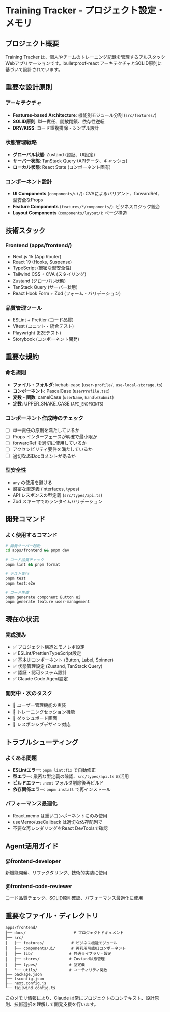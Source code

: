 # Training Tracker - プロジェクト設定・メモリ

## プロジェクト概要

Training Tracker は、個人やチームのトレーニング記録を管理するフルスタックWebアプリケーションです。bulletproof-react アーキテクチャとSOLID原則に基づいて設計されています。

## 重要な設計原則

### アーキテクチャ
- **Features-based Architecture**: 機能別モジュール分割 (`src/features/`)
- **SOLID原則**: 単一責任、開放閉鎖、依存性逆転
- **DRY/KISS**: コード重複排除・シンプル設計

### 状態管理戦略
- **グローバル状態**: Zustand (認証、UI設定)
- **サーバー状態**: TanStack Query (APIデータ、キャッシュ)
- **ローカル状態**: React State (コンポーネント固有)

### コンポーネント設計
- **UI Components** (`components/ui/`): CVAによるバリアント、forwardRef、型安全なProps
- **Feature Components** (`features/*/components/`): ビジネスロジック統合
- **Layout Components** (`components/layout/`): ページ構造

## 技術スタック

### Frontend (apps/frontend/)
- Next.js 15 (App Router)
- React 19 (Hooks, Suspense)
- TypeScript (厳密な型安全性)
- Tailwind CSS + CVA (スタイリング)
- Zustand (グローバル状態)
- TanStack Query (サーバー状態)
- React Hook Form + Zod (フォーム・バリデーション)

### 品質管理ツール
- ESLint + Prettier (コード品質)
- Vitest (ユニット・統合テスト)
- Playwright (E2Eテスト)
- Storybook (コンポーネント開発)

## 重要な規約

### 命名規則
- **ファイル・フォルダ**: kebab-case (`user-profile/`, `use-local-storage.ts`)
- **コンポーネント**: PascalCase (`UserProfile.tsx`)
- **変数・関数**: camelCase (`userName`, `handleSubmit`)
- **定数**: UPPER_SNAKE_CASE (`API_ENDPOINTS`)

### コンポーネント作成時のチェック
- [ ] 単一責任の原則を満たしているか
- [ ] Props インターフェースが明確で最小限か
- [ ] forwardRef を適切に使用しているか
- [ ] アクセシビリティ要件を満たしているか
- [ ] 適切なJSDocコメントがあるか

### 型安全性
- `any` の使用を避ける
- 厳密な型定義 (interfaces, types)
- API レスポンスの型定義 (`src/types/api.ts`)
- Zod スキーマでのランタイムバリデーション

## 開発コマンド

### よく使用するコマンド
```bash
# 開発サーバー起動
cd apps/frontend && pnpm dev

# コード品質チェック
pnpm lint && pnpm format

# テスト実行
pnpm test
pnpm test:e2e

# コード生成
pnpm generate component Button ui
pnpm generate feature user-management
```

## 現在の状況

### 完成済み
- ✅ プロジェクト構造とモノレポ設定
- ✅ ESLint/Prettier/TypeScript設定
- ✅ 基本UIコンポーネント (Button, Label, Spinner)
- ✅ 状態管理設定 (Zustand, TanStack Query)
- ✅ 認証・認可システム設計
- ✅ Claude Code Agent設定

### 開発中・次のタスク
- 🔄 ユーザー管理機能の実装
- 🔄 トレーニングセッション機能
- 🔄 ダッシュボード画面
- 🔄 レスポンシブデザイン対応

## トラブルシューティング

### よくある問題
- **ESLintエラー**: `pnpm lint:fix` で自動修正
- **型エラー**: 厳密な型定義の確認、`src/types/api.ts` の活用
- **ビルドエラー**: `.next` フォルダ削除後再ビルド
- **依存関係エラー**: `pnpm install` で再インストール

### パフォーマンス最適化
- React.memo は重いコンポーネントにのみ使用
- useMemo/useCallback は適切な依存配列で
- 不要な再レンダリングをReact DevToolsで確認

## Agent活用ガイド

### @frontend-developer
新機能開発、リファクタリング、技術的実装に使用

### @frontend-code-reviewer  
コード品質チェック、SOLID原則確認、パフォーマンス最適化に使用

## 重要なファイル・ディレクトリ

```
apps/frontend/
├── docs/                     # プロジェクトドキュメント
├── src/
│   ├── features/            # ビジネス機能モジュール
│   ├── components/ui/       # 再利用可能UIコンポーネント
│   ├── lib/                # 共通ライブラリ・設定
│   ├── stores/             # Zustand状態管理
│   ├── types/              # 型定義
│   └── utils/              # ユーティリティ関数
├── package.json
├── tsconfig.json
├── next.config.js
└── tailwind.config.ts
```

このメモリ情報により、Claude は常にプロジェクトのコンテキスト、設計原則、技術選択を理解して開発支援を行います。